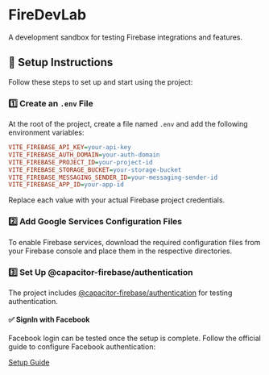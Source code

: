 # FireDevLab

A development sandbox for testing Firebase integrations and features.

## 📌 Setup Instructions

Follow these steps to set up and start using the project:

### 1️⃣ Create an `.env` File

At the root of the project, create a file named `.env` and add the following environment variables:

```ini
VITE_FIREBASE_API_KEY=your-api-key
VITE_FIREBASE_AUTH_DOMAIN=your-auth-domain
VITE_FIREBASE_PROJECT_ID=your-project-id
VITE_FIREBASE_STORAGE_BUCKET=your-storage-bucket
VITE_FIREBASE_MESSAGING_SENDER_ID=your-messaging-sender-id
VITE_FIREBASE_APP_ID=your-app-id
```

Replace each value with your actual Firebase project credentials.

### 2️⃣ Add Google Services Configuration Files

To enable Firebase services, download the required configuration files from your Firebase console and place them in the respective directories.

### 3️⃣ Set Up @capacitor-firebase/authentication

The project includes [@capacitor-firebase/authentication](https://github.com/capawesome-team/capacitor-firebase/tree/main/packages/authentication) for testing authentication.

#### ✅ SignIn with Facebook

Facebook login can be tested once the setup is complete. Follow the official guide to configure Facebook authentication:

[Setup Guide](https://github.com/capawesome-team/capacitor-firebase/blob/main/packages/authentication/docs/setup-facebook.md)
